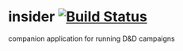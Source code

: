insider [![Build Status](https://travis-ci.org/n3rdgir1/insider.svg?branch=master)](https://travis-ci.org/n3rdgir1/insider)
=======

companion application for running D&amp;D campaigns
